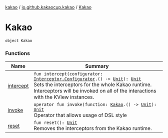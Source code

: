 [kakao](../../index.md) / [io.github.kakaocup.kakao](../index.md) / [Kakao](./index.md)

# Kakao

`object Kakao`

### Functions

| Name | Summary |
|---|---|
| [intercept](intercept.md) | `fun intercept(configurator: `[`Interceptor.Configurator`](../../io.github.kakaocup.kakao.intercept/-interceptor/-configurator/index.md)`.() -> `[`Unit`](https://kotlinlang.org/api/latest/jvm/stdlib/kotlin/-unit/index.html)`): `[`Unit`](https://kotlinlang.org/api/latest/jvm/stdlib/kotlin/-unit/index.html)<br>Sets the interceptors for the whole Kakao runtime. Interceptors will be invoked on all of the interactions with the KView instances. |
| [invoke](invoke.md) | `operator fun invoke(function: `[`Kakao`](./index.md)`.() -> `[`Unit`](https://kotlinlang.org/api/latest/jvm/stdlib/kotlin/-unit/index.html)`): `[`Unit`](https://kotlinlang.org/api/latest/jvm/stdlib/kotlin/-unit/index.html)<br>Operator that allows usage of DSL style |
| [reset](reset.md) | `fun reset(): `[`Unit`](https://kotlinlang.org/api/latest/jvm/stdlib/kotlin/-unit/index.html)<br>Removes the interceptors from the Kakao runtime. |
